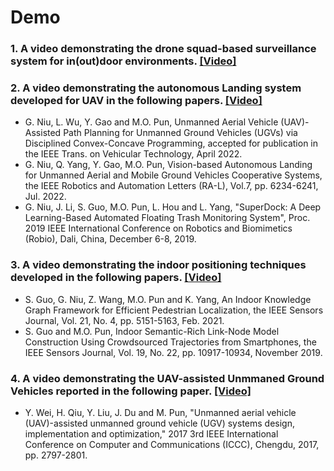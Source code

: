 # **Demo**

### 1. A video demonstrating the drone squad-based surveillance system for in(out)door environments. [[Video]](assets/videos/)

### 2. A video demonstrating the autonomous Landing system developed for UAV in the following papers. [[Video]]()
+ G. Niu, L. Wu, Y. Gao and M.O. Pun, Unmanned Aerial Vehicle (UAV)-Assisted Path Planning for Unmanned Ground Vehicles (UGVs) via Disciplined Convex-Concave Programming, accepted for publication in the IEEE Trans. on Vehicular Technology, April 2022.
+ G. Niu, Q. Yang, Y. Gao, M.O. Pun, Vision-based Autonomous Landing for Unmanned Aerial and Mobile Ground Vehicles Cooperative Systems, the IEEE Robotics and Automation Letters (RA-L), Vol.7, pp. 6234-6241, Jul. 2022.
+ G. Niu, J. Li, S. Guo, M.O. Pun, L. Hou and L. Yang, "SuperDock: A Deep Learning-Based Automated Floating Trash Monitoring System", Proc. 2019 IEEE International Conference on Robotics and Biomimetics (Robio), Dali, China, December 6-8, 2019.

### 3. A video demonstrating the indoor positioning techniques developed in the following papers. [[Video]]()
- S. Guo, G. Niu, Z. Wang, M.O. Pun and K. Yang, An Indoor Knowledge Graph Framework for Efficient Pedestrian Localization, the IEEE Sensors Journal, Vol. 21, No. 4, pp. 5151-5163, Feb. 2021.
- S. Guo and M.O. Pun, Indoor Semantic-Rich Link-Node Model Construction Using Crowdsourced Trajectories from Smartphones, the IEEE Sensors Journal, Vol. 19, No. 22, pp. 10917-10934, November 2019.


### 4. A video demonstrating the UAV-assisted Unmmaned Ground Vehicles reported in the following paper. [[Video]]()
- Y. Wei, H. Qiu, Y. Liu, J. Du and M. Pun, "Unmanned aerial vehicle (UAV)-assisted unmanned ground vehicle (UGV) systems design, implementation and optimization," 2017 3rd IEEE International Conference on Computer and Communications (ICCC), Chengdu, 2017, pp. 2797-2801.
